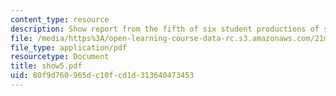 ```yaml
---
content_type: resource
description: Show report from the fifth of six student productions of subUrbia.
file: /media/https%3A/open-learning-course-data-rc.s3.amazonaws.com/21m-873-theater-arts-topics-suburbia-january-iap-2008/80f9d760965dc10fcd1d313640473453_show5.pdf
file_type: application/pdf
resourcetype: Document
title: show5.pdf
uid: 80f9d760-965d-c10f-cd1d-313640473453
---
```

